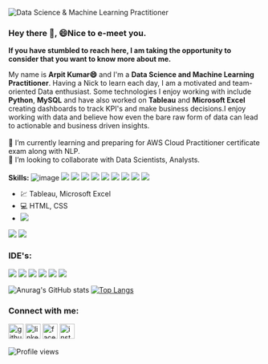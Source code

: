 ![Data Science & Machine Learning Practitioner](https://lh3.googleusercontent.com/KGbBYChtYOfNeb-n99g9z8taJXmSJp7lM3equavG7mGLXwqo8XKUv3JBKQoauScsp54cS5sDAbrtBeYoxksCR0K70sFXs2nAo0vFJeyjvXvvKp4njIu57TRoS6VXmLQMjlY-2QtTX85zTQkJ_zADj-xuug_FuW1YbiM34ZZa7uv3VkK8xmkGlt1KDqpq8EMCIssJ-MA4vgnD3bxlukZSxMYcLqzgKliQztDsNDogPNebPi5G0a4ueY2reJoMr8HBiJvr2pM7wIKPNXDaVHTI7v9syYJnAfjYrCFLpNtL4hGEkPo1wMko48gAQ5uxgySSzYn50VMm_VoHZ_j3AVlCIOzdjv-FAStBjnxJFfLn4JpsBjNSVZQ71A1x4DFc4B9pWiBrBo_DwMxxT3IVQ1mp73xB46zmoZiThSRkrnVOR8P6kJdBoJYih-o6XldBXRV1tMZoNdEfJZaMwxiVfUGHlYPq0VTDT6k4tYxhD27er1dcQlXIPJeMfBA4f9dDF9qfRi6irCymrTLSSQMNrQiIz3veI4YkearHD4CuUD54Mw0BXJvE_mHDvgR5fYU1UfbKEcSwj9TEfwazIy0NTXo9Aa2xUzU1lvot9ZtTfXSLE--Vu-Z5671s5ig_XVOqLY374kyobpOkL-g-RVwqeauBjoJTD9fzsE1t2r_s-jzBlEDuT2ylok_mq086oLzfmYo5jyDdOtNjo80fgTBI7H4YDJ2I=w1271-h367-no?authuser=0)

### Hey there 👋, 😄Nice to e-meet you.<br>
**If you have stumbled to reach here, I am taking the opportunity to consider that you want to know more about me.**<br>

My name is **Arpit Kumar😄** and I'm a **Data Science and Machine Learning Practitioner**. Having a Nick to learn each day, I am a motivated and team-oriented Data enthusiast. Some technologies I enjoy working with include **Python**, **MySQL** and have also worked on **Tableau** and **Microsoft Excel** creating dashboards to track KPI's and make business decisions.I enjoy working with data and believe how even the bare raw form of data can lead to actionable and business driven insights.<br><br>
🔭 I’m currently learning and preparing for AWS Cloud Practitioner certificate exam along with NLP.<br>
👯 I’m looking to collaborate with Data Scientists, Analysts.<br><br>
**Skills:** 
![image]({https://img.shields.io/badge/Python-FFD43B?style=for-the-badge&logo=python&logoColor=darkgreen})
<img src="{https://img.shields.io/badge/HTML-239120?style=for-the-badge&logo=html5&logoColor=white}" />
<img src="https://img.shields.io/badge/TensorFlow-FF6F00?style=for-the-badge&logo=TensorFlow&logoColor=white}" />
<img src="https://img.shields.io/badge/Numpy-777BB4?style=for-the-badge&logo=numpy&logoColor=white}" />
<img src="https://img.shields.io/badge/Pandas-2C2D72?style=for-the-badge&logo=pandas&logoColor=white}" />
<img src="https://img.shields.io/badge/Plotly-239120?style=for-the-badge&logo=plotly&logoColor=white}" />
<img src="https://img.shields.io/badge/PyTorch-EE4C2C?style=for-the-badge&logo=PyTorch&logoColor=white}" />
<img src="https://img.shields.io/badge/Keras-D00000?style=for-the-badge&logo=Keras&logoColor=white}" />
<img src="https://img.shields.io/badge/HTML-239120?style=for-the-badge&logo=html5&logoColor=white}" />
<img src="https://img.shields.io/badge/CSS-239120?&style=for-the-badge&logo=css3&logoColor=white}" />
* :chart: Tableau, Microsoft Excel
* :computer: HTML, CSS 
* <img src="https://img.shields.io/badge/MySQL-00000F?style=for-the-badge&logo=mysql&logoColor=white}" />

<img src="https://img.shields.io/badge/Flask-000000?style=for-the-badge&logo=flask&logoColor=white}" />
<img src="https://img.shields.io/badge/conda-342B029.svg?&style=for-the-badge&logo=anaconda&logoColor=white}" />

###  IDE's: 
<img src="{https://img.shields.io/badge/Atom-66595C?style=for-the-badge&logo=Atom&logoColor=white}" />
<img src="{BadgeURLHere}" />
<img src="{BadgeURLHere}" />
<img src="{BadgeURLHere}" />
<img src="{BadgeURLHere}" />
<img src="{BadgeURLHere}" />


![Anurag's GitHub stats](https://github-readme-stats.vercel.app/api?username=Arpitkr95&show_icons=true&theme=buefy )              [![Top Langs](https://github-readme-stats.vercel.app/api/top-langs/?username=Arpitkr95&layout=compact&theme=buefy )](https://github.com/Arpitkr95/github-readme-stats)

### Connect with me:
[<img src='https://cdn.jsdelivr.net/npm/simple-icons@3.0.1/icons/github.svg' alt='github' height='30'>](https://github.com/Arpitkr95)   [<img src='https://cdn.jsdelivr.net/npm/simple-icons@3.0.1/icons/linkedin.svg' alt='linkedin' height='30'>](https://www.linkedin.com/in/arpitkumar2505/)    [<img src='https://cdn.jsdelivr.net/npm/simple-icons@3.0.1/icons/facebook.svg' alt='facebook' height='30'>](https://www.facebook.com/arpit.kumar.57)    [<img src='https://cdn.jsdelivr.net/npm/simple-icons@3.0.1/icons/instagram.svg' alt='instagram' height='30'>](https://www.instagram.com/arpit_kr_25/)  

![Profile views](https://gpvc.arturio.dev/Arpitkr95)  
